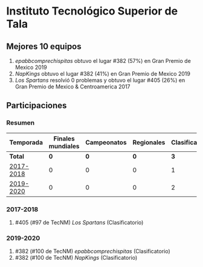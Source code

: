 # Instituto Tecnológico Superior de Tala

## Mejores 10 equipos

1. _epabbcomprechispitas_ obtuvo el lugar #382 (57%) en Gran Premio de Mexico 2019
1. _NapKings_ obtuvo el lugar #382 (41%) en Gran Premio de Mexico 2019
1. _Los Spartans_ resolvió 0 problemas y obtuvo el lugar #405 (26%) en Gran Premio de Mexico & Centroamerica 2017

## Participaciones

### Resumen

| Temporada | Finales mundiales | Campeonatos | Regionales | Clasificatorios | Equipos |
| --- | --- | --- | --- | --- | --- |
| **Total** | **0** | **0** | **0** | **3** | **3** |
| [2017-2018](#2017-2018) | 0 | 0 | 0 | 1 | 1 |
| [2019-2020](#2019-2020) | 0 | 0 | 0 | 2 | 2 |

### 2017-2018

1. #405 (#97 de TecNM) _Los Spartans_ (Clasificatorio)

### 2019-2020

1. #382 (#100 de TecNM) _epabbcomprechispitas_ (Clasificatorio)
1. #382 (#100 de TecNM) _NapKings_ (Clasificatorio)



